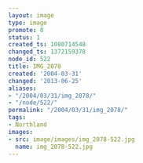 ```yaml
---
layout: image
type: image
promote: 0
status: 1
created_ts: 1080714548
changed_ts: 1372159378
node_id: 522
title: IMG_2078
created: '2004-03-31'
changed: '2013-06-25'
aliases:
- "/2004/03/31/img_2078/"
- "/node/522/"
permalink: "/2004/03/31/img_2078/"
tags:
- Northland
images:
- src: image/images/img_2078-522.jpg
  name: img_2078-522.jpg
---
```


